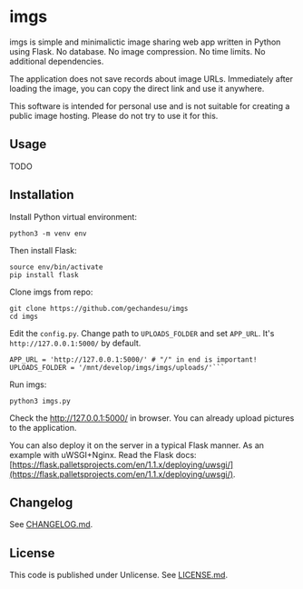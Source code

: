 # imgs

imgs is simple and minimalictic image sharing web app written in Python using Flask. No database. No image compression. No time limits. No additional dependencies.

The application does not save records about image URLs. Immediately after loading the image, you can copy the direct link and use it anywhere.

This software is intended for personal use and is not suitable for creating a public image hosting. Please do not try to use it for this.

## Usage

TODO

## Installation

Install Python virtual environment:

```
python3 -m venv env
```

Then install Flask:

```
source env/bin/activate
pip install flask
```

Clone imgs from repo:

```
git clone https://github.com/gechandesu/imgs
cd imgs
```

Edit the `config.py`. Change path to `UPLOADS_FOLDER` and set `APP_URL`. It's `http://127.0.0.1:5000/` by default.

```
APP_URL = 'http://127.0.0.1:5000/' # "/" in end is important!
UPLOADS_FOLDER = '/mnt/develop/imgs/imgs/uploads/'```
```

Run imgs:

```
python3 imgs.py
```

Check the http://127.0.0.1:5000/ in browser. You can already upload pictures to the application.

You can also deploy it on the server in a typical Flask manner. As an example with uWSGI+Nginx. Read the Flask docs: [https://flask.palletsprojects.com/en/1.1.x/deploying/uwsgi/](https://flask.palletsprojects.com/en/1.1.x/deploying/uwsgi/).

## Changelog

See [CHANGELOG.md](CHANGELOG.md).

## License

This code is published under Unlicense. See [LICENSE.md](LICENSE.md).

